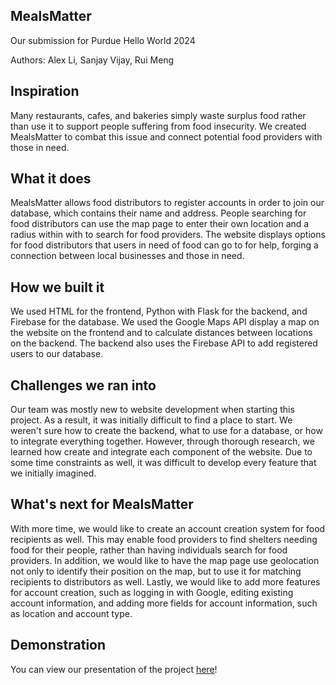 ## MealsMatter
Our submission for Purdue Hello World 2024 

Authors: Alex Li, Sanjay Vijay, Rui Meng

## Inspiration
Many restaurants, cafes, and bakeries simply waste surplus food rather than use it to support people suffering from food insecurity. We created MealsMatter to combat this issue and connect potential food providers with those in need.

## What it does
MealsMatter allows food distributors to register accounts in order to join our database, which contains their name and address. People searching for food distributors can use the map page to enter their own location and a radius within with to search for food providers. The website displays options for food distributors that users in need of food can go to for help, forging a connection between local businesses and those in need.

## How we built it
We used HTML for the frontend, Python with Flask for the backend, and Firebase for the database. We used the Google Maps API display a map on the website on the frontend and to calculate distances between locations on the backend. The backend also uses the Firebase API to add registered users to our database.

## Challenges we ran into
Our team was mostly new to website development when starting this project. As a result, it was initially difficult to find a place to start. We weren't sure how to create the backend, what to use for a database, or how to integrate everything together. However, through thorough research, we learned how create and integrate each component of the website. Due to some time constraints as well, it was difficult to develop every feature that we initially imagined.

## What's next for MealsMatter
With more time, we would like to create an account creation system for food recipients as well. This may enable food providers to find shelters needing food for their people, rather than having individuals search for food providers. In addition, we would like to have the map page use geolocation not only to identify their position on the map, but to use it for matching recipients to distributors as well. Lastly, we would like to add more features for account creation, such as logging in with Google, editing existing account information, and adding more fields for account information, such as location and account type.

## Demonstration
You can view our presentation of the project [here](https://youtu.be/iheX_2HVYGI)!
